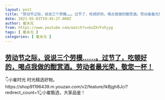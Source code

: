 ```yaml
---
layout: post
title: "劳动节之际，说说三个劳模……。过节了，吃顿好的，喝点我做的酣赏酒。劳动者最光荣，敬您一杯！"
date: 2021-05-03T19:45:27.000Z
author: 崔永元
from: https://www.youtube.com/watch?v=GuZXrFvhjyg
tags: [ 崔永元 ]
categories: [ 崔永元 ]
---
```

<!--1620071127000-->
[劳动节之际，说说三个劳模……。过节了，吃顿好的，喝点我做的酣赏酒。劳动者最光荣，敬您一杯！](https://www.youtube.com/watch?v=GuZXrFvhjyg)
------

<div>
👇小崔时光   时光精选好物。 https://shop91196439.m.youzan.com/v2/feature/IkBjgh8Jci?redirect_count=1👆小崔甄选，大家品鉴！
</div>
